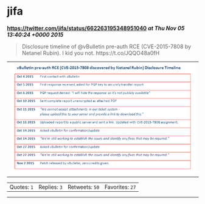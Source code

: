 # jifa
**https://twitter.com/jifa/status/662263195348951040 _at Thu Nov 05 13:40:24 +0000 2015_**
<blockquote>
Disclosure timeline of @vBulletin pre-auth RCE (CVE-2015-7808 by Netanel Rubin). I kid you not. https://t.co/JQQO48a0fH
</blockquote>


<table><tr>
<td><img src="pictures/http+++pbs.twimg.com+media+CTDU3cgWUAA656y.png" alt="http://pbs.twimg.com/media/CTDU3cgWUAA656y.png"></td>
</tr></table>
<table><tr>
<td>Quotes: <code>1</code></td>
<td>Replies: <code>3</code></td>
<td>Retweets: <code>50</code></td>
<td>Favorites: <code>27</code></td>
</tr></table>

---

